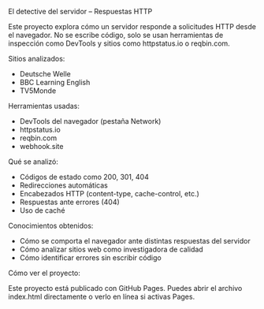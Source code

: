 El detective del servidor – Respuestas HTTP

Este proyecto explora cómo un servidor responde a solicitudes HTTP desde el navegador. No se escribe código, solo se usan herramientas de inspección como DevTools y sitios como httpstatus.io o reqbin.com.

Sitios analizados:

- Deutsche Welle
- BBC Learning English
- TV5Monde

Herramientas usadas:

- DevTools del navegador (pestaña Network)
- httpstatus.io
- reqbin.com
- webhook.site

Qué se analizó:

- Códigos de estado como 200, 301, 404
- Redirecciones automáticas
- Encabezados HTTP (content-type, cache-control, etc.)
- Respuestas ante errores (404)
- Uso de caché

Conocimientos obtenidos:

- Cómo se comporta el navegador ante distintas respuestas del servidor
- Cómo analizar sitios web como investigadora de calidad
- Cómo identificar errores sin escribir código

Cómo ver el proyecto:

Este proyecto está publicado con GitHub Pages. Puedes abrir el archivo index.html directamente o verlo en línea si activas Pages.
